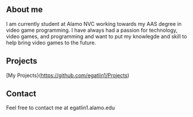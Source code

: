 ## About me

I am currently student at Alamo NVC working towards my AAS degree in video game programming. I have always had a passion for technology, video games, and programming and want to put my knowlegde and skill to help bring video games to the future.


## Projects

[My Projects}(https://github.com/egatlin1/Projects)

## Contact
Feel free to contact me at egatlin1.alamo.edu
